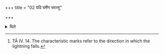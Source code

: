 +++
title = "02 यदि घर्मेण चरत्सु"

+++

<details><summary>थिते</summary>

2. While they are performing the ritual with the Gharma pot, if lightning falls, he should offer libation (of ghee) in accordance with the characteristic marks in the formulae beginning with yā purastād vidyut....[^1]   

[^1]: TĀ IV. 14. The characteristic marks refer to the direction in which the lightning falls.   
</details>
